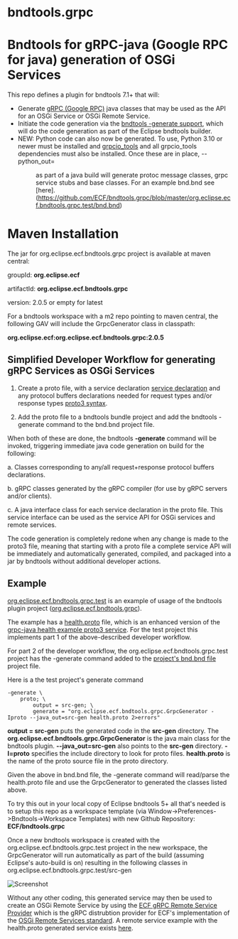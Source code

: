 # bndtools.grpc
# Bndtools for gRPC-java (Google RPC for java) generation of OSGi Services

This repo defines a plugin for bndtools 7.1+ that will:

- Generate [gRPC (Google RPC)](https://grpc.io/) java classes that may be used as the API for an OSGi Service or OSGi Remote Service.
- Initiate the code generation via the [bndtools -generate support](https://bnd.bndtools.org/instructions/generate.html), which will do the code generation as part of the Eclipse bndtools builder.
- NEW: Python code can also now be generated.  To use, Python 3.10 or newer must be installed and [grpcio_tools](https://pypi.org/project/grpcio-tools/) and all grpcio_tools dependencies must also be installed.  Once these are in place, --python_out=<dir> as part of a java build will generate protoc message classes, grpc service stubs and base classes.  For an example bnd.bnd see [here].(https://github.com/ECF/bndtools.grpc/blob/master/org.eclipse.ecf.bndtools.grpc.test/bnd.bnd)

# Maven Installation

The jar for org.eclipse.ecf.bndtools.grpc project is available at maven central:

groupId:  **org.eclipse.ecf**

artifactId: **org.eclipse.ecf.bndtools.grpc**

version: 2.0.5 or empty for latest

For a bndtools workspace with a m2 repo pointing to maven central, the following GAV will include the GrpcGenerator class in classpath:

**org.eclipse.ecf:org.eclipse.ecf.bndtools.grpc:2.0.5**

## Simplified Developer Workflow for generating gRPC Services as OSGi Services 

1. Create a proto file, with a service declaration [service declaration](https://developers.google.com/protocol-buffers/docs/proto3#services) and any protocol buffers declarations needed for request types and/or response types [proto3 syntax](https://developers.google.com/protocol-buffers/docs/proto3).

2.  Add the proto file to a bndtools bundle project and add the bndtools -generate command to the bnd.bnd project file.

When both of these are done, the bndtools **-generate** command will be invoked, triggering immediate java code generation on build for the following:

a. Classes corresponding to any/all request+response protocol buffers declarations.

b. gRPC classes generated by the gRPC compiler (for use by gRPC servers and/or clients).

c. A java interface class for each service declaration in the proto file.  This service interface can be used as the service API for OSGi services and remote services.

The code generation is completely redone when any change is made to the proto3 file, meaning that starting with a proto file a complete service API will be immediately and automatically generated, compiled, and packaged into a jar by bndtools without additional developer actions.

## Example

[org.eclipse.ecf.bndtools.grpc.test](https://github.com/ECF/bndtools.grpc/tree/master/org.eclipse.ecf.bndtools.grpc.test) is an example of usage of the bndtools plugin project ([org.eclipse.ecf.bndtools.grpc](https://github.com/ECF/bndtools.grpc/tree/master/)).  

The example has a [health.proto](https://github.com/ECF/bndtools.grpc/blob/master/org.eclipse.ecf.bndtools.grpc.test/proto/health.proto) file, which is an enhanced version of the [grpc-java health example proto3 service](https://github.com/grpc/grpc-java/tree/master/services/src/main/proto/grpc/health/v1).  For the test project this implements part 1 of the above-described developer workflow.

For part 2 of the developer workflow, the org.eclipse.ecf.bndtools.grpc.test project has the -generate command added to the [project's bnd.bnd file](https://github.com/ECF/bndtools.grpc/blob/master/org.eclipse.ecf.bndtools.grpc.test/bnd.bnd) project file.

Here is a the test project's generate command 

```
-generate \
    proto; \
        output = src-gen; \
        generate = "org.eclipse.ecf.bndtools.grpc.GrpcGenerator -Iproto --java_out=src-gen health.proto 2>errors"
 ```
**output = src-gen** puts the generated code in the **src-gen** directory.  The **org.eclipse.ecf.bndtools.grpc.GrpcGenerator** is the java main class for the bndtools plugin.  **--java_out=src-gen** also points to the **src-gen** directory.  **-I=proto** specifies the include directory to look for proto files.  **health.proto** is the name of the proto source file in the proto directory.

Given the above in bnd.bnd file, the -generate command will read/parse the health.proto file and use the GrpcGenerator to generated the classes listed above.

To try this out in your local copy of Eclipse bndtools 5+ all that's needed is to setup this repo as a workspace template (via Window->Preferences->Bndtools->Workspace Templates) with new Github Repository:   **ECF/bndtools.grpc**

Once a new bndtools workspace is created with the org.eclipse.ecf.bndtools.grpc.test project in the new workspace, the GrpcGenerator will run automatically as part of the build (assuming Eclipse's auto-build is on) resulting in the following classes in org.eclipse.ecf.bndtools.grpc.test/src-gen  

![Screenshot](screenshot.png)

Without any other coding, this generated service may then be used to create an OSGi Remote Service by using the [ECF gRPC Remote Service Provider](https://github.com/ECF/grpc-RemoteServicesProvider) which is the gRPC distrubtion provider for ECF's implementation of the [OSGi Remote Services standard](https://docs.osgi.org/specification/osgi.cmpn/7.0.0/service.remoteservices.html).  A remote service example with the health.proto generated service exists [here](https://github.com/ECF/grpc-RemoteServicesProvider/tree/master/examples).
